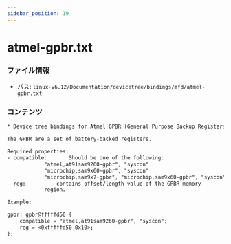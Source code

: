 ```yaml
---
sidebar_position: 19
---
```

# atmel-gpbr.txt

### ファイル情報

- パス: `linux-v6.12/Documentation/devicetree/bindings/mfd/atmel-gpbr.txt`

### コンテンツ

```txt
* Device tree bindings for Atmel GPBR (General Purpose Backup Registers)

The GPBR are a set of battery-backed registers.

Required properties:
- compatible:		Should be one of the following:
			"atmel,at91sam9260-gpbr", "syscon"
			"microchip,sam9x60-gpbr", "syscon"
			"microchip,sam9x7-gpbr", "microchip,sam9x60-gpbr", "syscon"
- reg:			contains offset/length value of the GPBR memory
			region.

Example:

gpbr: gpbr@fffffd50 {
	compatible = "atmel,at91sam9260-gpbr", "syscon";
	reg = <0xfffffd50 0x10>;
};

```
